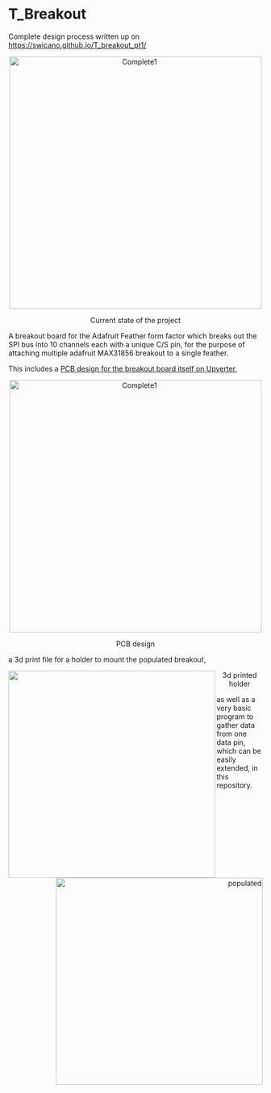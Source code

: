 # T_Breakout

Complete design process written up on https://swicano.github.io/T_breakout_pt1/

<p align="center">
  <img src="https://raw.githubusercontent.com/Swicano/swicano.github.io/master/images/T_breakout/Complete1.jpg" alt="Complete1" align="center" width="500" />
  <p align="center"> Current state of the project </p>
</p>

A breakout board for the Adafruit Feather form factor which breaks out the SPI bus into 10 channels each with a unique C/S pin, for the purpose of attaching multiple adafruit MAX31856 breakout to a single feather.

This includes a [PCB design for the breakout board itself on Upverter](https://upverter.com/design/swicano/06dc52c63de35df1/kompass-iii/),
<p align="center">
  <img src="https://raw.githubusercontent.com/Swicano/swicano.github.io/master/images/T_breakout2/Breakout%20PCB%20layout%20v1.JPG" alt="Complete1" align="center" width="500" />
  <p align="center"> PCB design </p>
</p>
a 3d print file for a holder to mount the populated breakout, 

<p>
<p align="center">
    <p align="left"><img src="https://raw.githubusercontent.com/Swicano/swicano.github.io/master/images/T_breakout2/Thermocouple_reader_unpopulated.PNG" align="left" width="410"/></p>
    <p align="right"><img src="https://raw.githubusercontent.com/Swicano/swicano.github.io/master/images/T_breakout2/Thermocouple_reader_populated.png" alt="populated" align="right" width="410"/></p>
</p>
<p align="center"> 3d printed holder </p>
</p>

<p>
as well as a very basic program to gather data from one data pin, which can be easily extended, in this repository.
</p>
